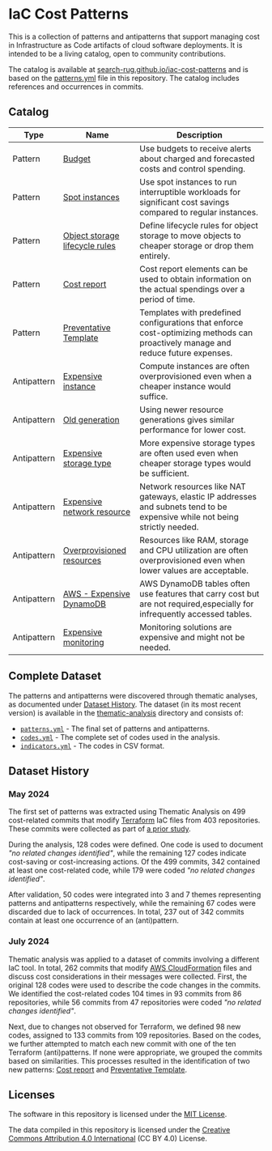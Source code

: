 # IaC Cost Patterns

This is a collection of patterns and antipatterns that support managing cost in Infrastructure as Code artifacts of cloud software deployments. It is intended to be a living catalog, open to community contributions.

The catalog is available at [search-rug.github.io/iac-cost-patterns](https://search-rug.github.io/iac-cost-patterns/) and is based on the [patterns.yml](./thematic-analysis/patterns.yml) file in this repository. The catalog includes references and occurrences in commits.

## Catalog

| Type | Name | Description |
| --- | --- | --- |
| Pattern | [Budget](https://search-rug.github.io/iac-cost-patterns/budget/) | Use budgets to receive alerts about charged and forecasted costs and control spending. |
| Pattern | [Spot instances](https://search-rug.github.io/iac-cost-patterns/spot-instances/) | Use spot instances to run interruptible workloads for significant cost savings compared to regular instances. |
| Pattern | [Object storage lifecycle rules](https://search-rug.github.io/iac-cost-patterns/object-storage-lifecycle-rules/) | Define lifecycle rules for object storage to move objects to cheaper storage or drop them entirely. |
| Pattern     | [Cost report](https://search-rug.github.io/iac-cost-patterns/cost-report/)                                       | Cost report elements can be used to obtain information on the actual spendings over a period of time.                            |
| Pattern     | [Preventative Template](https://search-rug.github.io/iac-cost-patterns/preventative-template/)                   | Templates with predefined configurations that enforce cost-optimizing methods can proactively manage and reduce future expenses. |
| Antipattern | [Expensive instance](https://search-rug.github.io/iac-cost-patterns/expensive-instance/) | Compute instances are often overprovisioned even when a cheaper instance would suffice. |
| Antipattern | [Old generation](https://search-rug.github.io/iac-cost-patterns/old-generation/) | Using newer resource generations gives similar performance for lower cost. |
| Antipattern | [Expensive storage type](https://search-rug.github.io/iac-cost-patterns/expensive-storage-type/) | More expensive storage types are often used even when cheaper storage types would be sufficient. |
| Antipattern | [Expensive network resource](https://search-rug.github.io/iac-cost-patterns/expensive-network-resource/) | Network resources like NAT gateways, elastic IP addresses and subnets tend to be expensive while not being strictly needed. |
| Antipattern | [Overprovisioned resources](https://search-rug.github.io/iac-cost-patterns/overprovisioned-resources/) | Resources like RAM, storage and CPU utilization are often overprovisioned even when lower values are acceptable. |
| Antipattern | [AWS - Expensive DynamoDB](https://search-rug.github.io/iac-cost-patterns/aws-expensive-dynamodb/) | AWS DynamoDB tables often use features that carry cost but are not required,especially for infrequently accessed tables. |
| Antipattern | [Expensive monitoring](https://search-rug.github.io/iac-cost-patterns/expensive-monitoring/) | Monitoring solutions are expensive and might not be needed. |

## Complete Dataset

The patterns and antipatterns were discovered through thematic analyses, as documented under [Dataset History](#dataset-history). The dataset (in its most recent version) is available in the [thematic-analysis](./thematic-analysis) directory and consists of:
* [`patterns.yml`](./thematic-analysis/patterns.yml) - The final set of patterns and antipatterns.
* [`codes.yml`](./thematic-analysis/codes.yml) - The complete set of codes used in the analysis.
* [`indicators.yml`](./thematic-analysis/indicators.yml) - The codes in CSV format.

## Dataset History

### May 2024

The first set of patterns was extracted using Thematic Analysis on 499 cost-related commits that modify [Terraform](https://www.terraform.io/) IaC files from 403 repositories. These commits were collected as part of [a prior study](https://arxiv.org/abs/2304.07531).

During the analysis, 128 codes were defined. One code is used to document *"no related changes identified"*, while the remaining 127 codes indicate cost-saving or cost-increasing actions. Of the 499 commits, 342 contained at least one cost-related code, while 179 were coded *"no related changes identified"*.

After validation, 50 codes were integrated into 3 and 7 themes representing patterns and antipatterns respectively, while the remaining 67 codes were discarded due to lack of occurrences. In total, 237 out of 342 commits contain at least one occurrence of an (anti)pattern.

### July 2024

Thematic analysis was applied to a dataset of commits involving a different IaC tool. In total, 262 commits that modify [AWS CloudFormation](https://aws.amazon.com/cloudformation/) files and discuss cost considerations in their messages were collected. First, the original 128 codes were used to describe the code changes in the commits. We identified the cost-related codes 104 times in 93 commits from 86 repositories, while 56 commits from 47 repositories were coded *"no related changes identified"*.

Next, due to changes not observed for Terraform, we defined 98 new codes, assigned to 133 commits from 109 repositories. Based on the codes, we further attempted to match each new commit with one of the ten Terraform (anti)patterns. If none were appropriate, we grouped the commits based on similarities. This processes resulted in the identification of two new patterns: [Cost report](https://search-rug.github.io/iac-cost-patterns/cost-report/) and [Preventative Template](https://search-rug.github.io/iac-cost-patterns/preventative-template/).

## Licenses

The software in this repository is licensed under the [MIT License](LICENSE).

The data compiled in this repository is licensed under the [Creative Commons Attribution 4.0 International](https://creativecommons.org/licenses/by/4.0/) (CC BY 4.0) License.